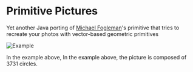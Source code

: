 # Primitive Pictures

Yet another Java porting of [Michael Fogleman](https://www.michaelfogleman.com/)'s primitive that tries to recreate your photos with vector-based geometric primitives

![Example](https://tonykwok.github.io/assets/images/primitive-java-swing.png)

In the example above, In the example above, the picture is composed of 3731 circles.
